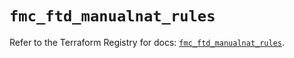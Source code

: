 # `fmc_ftd_manualnat_rules`

Refer to the Terraform Registry for docs: [`fmc_ftd_manualnat_rules`](https://registry.terraform.io/providers/ciscodevnet/fmc/1.5.2/docs/resources/ftd_manualnat_rules).
